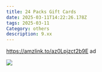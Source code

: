 ```yaml
---
title: 24 Packs Gift Cards
date: 2025-03-11T14:22:26.178Z
tags: 2025-03-11
Category: others
description: 9.xx
---
```

https://amzlink.to/az0Lpjzct2b9E  ad <!--StartFragment-->

![](https://m.media-amazon.com/images/I/81hFBAFNoQL._AC_SL1500_.jpg)

<!--EndFragment-->